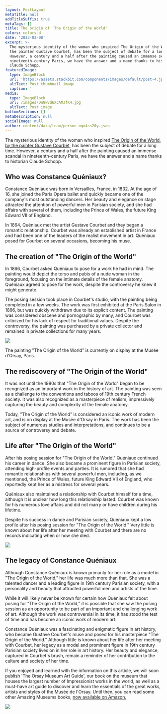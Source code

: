 ```yaml
---
layout: PostLayout
metaTitle: null
addTitleSuffix: true
metaTags: []
title: The origin of 'The Origin of the World'
colors: colors-d
date: '2023-03-08'
excerpt: >-
  The mysterious identity of the woman who inspired The Origin of the World, by
  the painter Gustave Courbet, has been the subject of debate for a long time.
  However, a century and a half after the painting caused an immense scandal in
  nineteenth-century Paris, we have the answer and a name thanks to historian
  Claude Schopp.
featuredImage:
  type: ImageBlock
  url: 'https://assets.stackbit.com/components/images/default/post-4.jpeg'
  altText: Post thumbnail image
  caption: ''
media:
  type: ImageBlock
  url: /images/Dn8wvd6XcAMJfK4.jpg
  altText: Post image
bottomSections: []
metaDescription: null
socialImage: null
author: content/data/team/person-nqo4ss20y.json
---
```

The mysterious identity of the woman who inspired [The Origin of the World, by the painter Gustave Courbet](https://en.wikipedia.org/wiki/L%27Origine_du_monde), has been the subject of debate for a long time. However, a century and a half after the painting caused an immense scandal in nineteenth-century Paris, we have the answer and a name thanks to historian Claude Schopp.

## Who was Constance Quéniaux?

Constance Quéniaux was born in Versailles, France, in 1832. At the age of 16, she joined the Paris Opera ballet and quickly became one of the company's most outstanding dancers. Her beauty and elegance on stage attracted the attention of powerful men in Parisian society, and she had affairs with several of them, including the Prince of Wales, the future King Edward VII of England.

In 1864, Quéniaux met the artist Gustave Courbet and they began a romantic relationship. Courbet was already an established artist in France and had been one of the leaders of the realist movement in art. Quéniaux posed for Courbet on several occasions, becoming his muse.

## The creation of "The Origin of the World"

In 1866, Courbet asked Quéniaux to pose for a work he had in mind. The painting would depict the torso and pubis of a nude woman in the foreground, focusing on the intimate details of the female anatomy. Quéniaux agreed to pose for the work, despite the controversy he knew it might generate.

The posing session took place in Courbet's studio, with the painting being completed in a few weeks. The work was first exhibited at the Paris Salon in 1866, but was quickly withdrawn due to its explicit content. The painting was considered obscene and pornographic by many, and Courbet was criticized for his lack of respect for traditional values. Despite the controversy, the painting was purchased by a private collector and remained in private collections for many years.

![](https://assets1.cbsnewsstatic.com/hub/i/2018/09/25/3276f19a-2029-4fe5-a532-f78862dc9fee/gustave-courbet-the-origin-of-the-world-ap-476063914659.jpg)

The painting "The Origin of the World" is currently on display at the Musée d'Orsay, Paris.

## The rediscovery of "The Origin of the World"

It was not until the 1980s that "The Origin of the World" began to be recognized as an important work in the history of art. The painting was seen as a challenge to the conventions and taboos of 19th century French society. It was also recognized as a masterpiece of realism, impressively capturing the beauty and complexity of the female anatomy.

Today, "The Origin of the World" is considered an iconic work of modern art, and is on display at the Musée d'Orsay in Paris. The work has been the subject of numerous studies and interpretations, and continues to be a source of controversy and debate.

## Life after "The Origin of the World"

After his posing session for "The Origin of the World," Quéniaux continued his career in dance. She also became a prominent figure in Parisian society, attending high-profile events and parties. It is rumored that she had romantic relationships with several powerful men, including, as we mentioned, the Prince of Wales, future King Edward VII of England, who reportedly kept her as a mistress for several years.

Quéniaux also maintained a relationship with Courbet himself for a time, although it is unclear how long this relationship lasted. Courbet was known for his numerous love affairs and did not marry or have children during his lifetime.

Despite his success in dance and Parisian society, Quéniaux kept a low profile after his posing session for "The Origin of the World." Very little is known about her life after her meeting with Courbet and there are no records indicating when or how she died.

![](https://pbs.twimg.com/media/Dn8b-h8V4AApngY.jpg:large)

## The legacy of Constance Quéniaux

Although Constance Quéniaux is known primarily for her role as a model in "The Origin of the World," her life was much more than that. She was a talented dancer and a leading figure in 19th century Parisian society, with a personality and beauty that attracted powerful men and artists of the time.

While it will likely never be known for certain how Quéniaux felt about posing for "The Origin of the World," it is possible that she saw the posing session as an opportunity to be part of an important and challenging work of art. Although the work was controversial in its time, it has stood the test of time and has become an iconic work of modern art.

Constance Quéniaux was a fascinating and enigmatic figure in art history, who became Gustave Courbet's muse and posed for his masterpiece "The Origin of the World." Although little is known about her life after her meeting with Courbet, her legacy as a model and prominent figure in 19th century Parisian society lives on in her role in art history. Her beauty and elegance, captured in Courbet's brush, remain a reminder of her contribution to the culture and society of her time.

If you enjoyed and learned with the information on this article, we will soon publish 'The Orsay Museum Art Guide', our book on the museum that houses the largest number of Impressionist works in the world, as well as a must-have art guide to discover and learn the essentials of the great works, artists and styles of the Musée de l'Orsay. Until then, you can read some other Amazing Museums books, [now available on Amazon.](https://www.amazon.com/Prado-Art-Guide-essential-masterpieces/dp/8418943408)

![](/images/1658496518-ee36268b.png)

